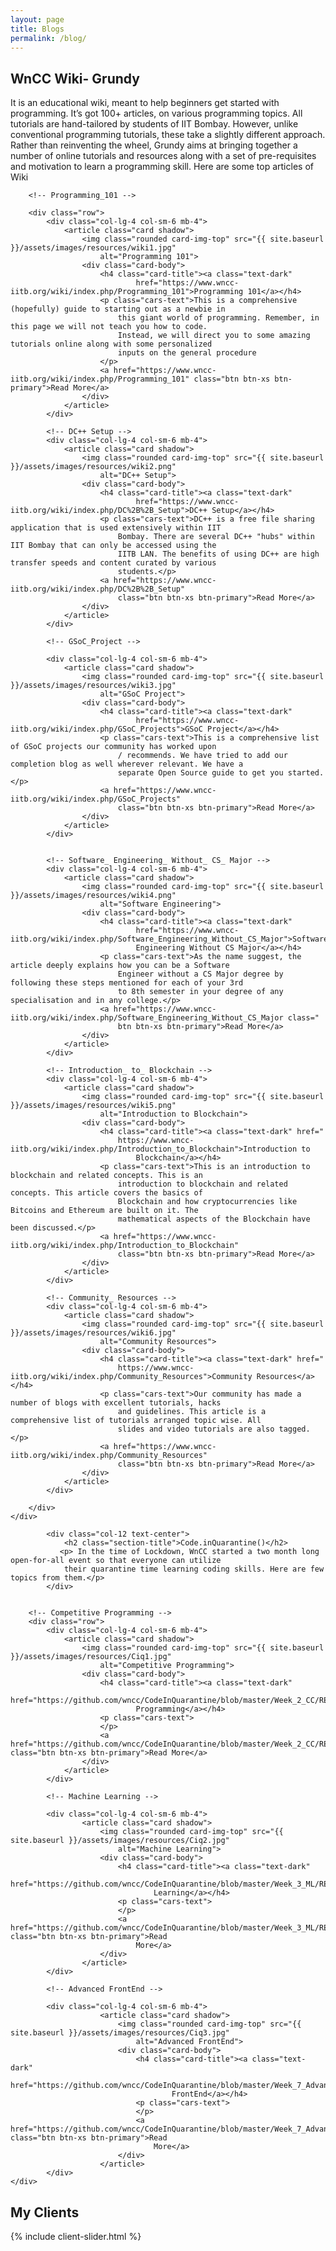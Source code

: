 ```yaml
---
layout: page
title: Blogs
permalink: /blog/
---
```

<!-- blog -->
<section class="section">
    <div class="container">
        <div class="col-12 text-center">
            <h2 class="section-title">WnCC Wiki- Grundy</h2>
            <p>It is an educational wiki, meant to help beginners get started with programming. It’s got 100+ articles, on
            various programming topics. All tutorials are hand-tailored by students of IIT Bombay. However, unlike
            conventional programming tutorials, these take a slightly different approach. Rather than reinventing the
            wheel, Grundy aims at bringing together a number of online tutorials and resources along with a set of
            pre-requisites and motivation to learn a programming skill. Here are some top articles of Wiki</p>
        </div>

        <!-- Programming_101 -->

        <div class="row">
            <div class="col-lg-4 col-sm-6 mb-4">
                <article class="card shadow">
                    <img class="rounded card-img-top" src="{{ site.baseurl }}/assets/images/resources/wiki1.jpg"
                        alt="Programming 101">
                    <div class="card-body">
                        <h4 class="card-title"><a class="text-dark"
                                href="https://www.wncc-iitb.org/wiki/index.php/Programming_101">Programming 101</a></h4>
                        <p class="cars-text">This is a comprehensive (hopefully) guide to starting out as a newbie in
                            this giant world of programming. Remember, in this page we will not teach you how to code.
                            Instead, we will direct you to some amazing tutorials online along with some personalized
                            inputs on the general procedure
                        </p>
                        <a href="https://www.wncc-iitb.org/wiki/index.php/Programming_101" class="btn btn-xs btn-primary">Read More</a>
                    </div>
                </article>
            </div>

            <!-- DC++ Setup -->
            <div class="col-lg-4 col-sm-6 mb-4">
                <article class="card shadow">
                    <img class="rounded card-img-top" src="{{ site.baseurl }}/assets/images/resources/wiki2.png"
                        alt="DC++ Setup">
                    <div class="card-body">
                        <h4 class="card-title"><a class="text-dark"
                                href="https://www.wncc-iitb.org/wiki/index.php/DC%2B%2B_Setup">DC++ Setup</a></h4>
                        <p class="cars-text">DC++ is a free file sharing application that is used extensively within IIT
                            Bombay. There are several DC++ "hubs" within IIT Bombay that can only be accessed using the
                            IITB LAN. The benefits of using DC++ are high transfer speeds and content curated by various
                            students.</p>
                        <a href="https://www.wncc-iitb.org/wiki/index.php/DC%2B%2B_Setup"
                            class="btn btn-xs btn-primary">Read More</a>
                    </div>
                </article>
            </div>

            <!-- GSoC_Project -->

            <div class="col-lg-4 col-sm-6 mb-4">
                <article class="card shadow">
                    <img class="rounded card-img-top" src="{{ site.baseurl }}/assets/images/resources/wiki3.jpg"
                        alt="GSoC Project">
                    <div class="card-body">
                        <h4 class="card-title"><a class="text-dark"
                                href="https://www.wncc-iitb.org/wiki/index.php/GSoC_Projects">GSoC Project</a></h4>
                        <p class="cars-text">This is a comprehensive list of GSoC projects our community has worked upon
                            / recommends. We have tried to add our completion blog as well wherever relevant. We have a
                            separate Open Source guide to get you started.</p>
                        <a href="https://www.wncc-iitb.org/wiki/index.php/GSoC_Projects"
                            class="btn btn-xs btn-primary">Read More</a>
                    </div>
                </article>
            </div>


            <!-- Software_ Engineering_ Without_ CS_ Major -->
            <div class="col-lg-4 col-sm-6 mb-4">
                <article class="card shadow">
                    <img class="rounded card-img-top" src="{{ site.baseurl }}/assets/images/resources/wiki4.png"
                        alt="Software Engineering">
                    <div class="card-body">
                        <h4 class="card-title"><a class="text-dark"
                                href="https://www.wncc-iitb.org/wiki/index.php/Software_Engineering_Without_CS_Major">Software
                                Engineering Without CS Major</a></h4>
                        <p class="cars-text">As the name suggest, the article deeply explains how you can be a Software
                            Engineer without a CS Major degree by following these steps mentioned for each of your 3rd
                            to 8th semester in your degree of any specialisation and in any college.</p>
                        <a href="https://www.wncc-iitb.org/wiki/index.php/Software_Engineering_Without_CS_Major class="
                            btn btn-xs btn-primary">Read More</a>
                    </div>
                </article>
            </div>

            <!-- Introduction_ to_ Blockchain -->
            <div class="col-lg-4 col-sm-6 mb-4">
                <article class="card shadow">
                    <img class="rounded card-img-top" src="{{ site.baseurl }}/assets/images/resources/wiki5.png"
                        alt="Introduction to Blockchain">
                    <div class="card-body">
                        <h4 class="card-title"><a class="text-dark" href="
                            https://www.wncc-iitb.org/wiki/index.php/Introduction_to_Blockchain">Introduction to
                                Blockchain</a></h4>
                        <p class="cars-text">This is an introduction to blockchain and related concepts. This is an
                            introduction to blockchain and related concepts. This article covers the basics of
                            Blockchain and how cryptocurrencies like Bitcoins and Ethereum are built on it. The
                            mathematical aspects of the Blockchain have been discussed.</p>
                        <a href="https://www.wncc-iitb.org/wiki/index.php/Introduction_to_Blockchain"
                            class="btn btn-xs btn-primary">Read More</a>
                    </div>
                </article>
            </div>

            <!-- Community_ Resources -->
            <div class="col-lg-4 col-sm-6 mb-4">
                <article class="card shadow">
                    <img class="rounded card-img-top" src="{{ site.baseurl }}/assets/images/resources/wiki6.jpg"
                        alt="Community Resources">
                    <div class="card-body">
                        <h4 class="card-title"><a class="text-dark" href="
                            https://www.wncc-iitb.org/wiki/index.php/Community_Resources">Community Resources</a></h4>
                        <p class="cars-text">Our community has made a number of blogs with excellent tutorials, hacks
                            and guidelines. This article is a comprehensive list of tutorials arranged topic wise. All
                            slides and video tutorials are also tagged.</p>
                        <a href="https://www.wncc-iitb.org/wiki/index.php/Community_Resources"
                            class="btn btn-xs btn-primary">Read More</a>
                    </div>
                </article>
            </div>

        </div>
    </div>
</section>

<section class="section bg-light">
    <div class="container">
        
            <div class="col-12 text-center">
                <h2 class="section-title">Code.inQuarantine()</h2>
               <p> In the time of Lockdown, WnCC started a two month long open-for-all event so that everyone can utilize
                their quarantine time learning coding skills. Here are few topics from them.</p>
            </div>
        

        <!-- Competitive Programming -->
        <div class="row">
            <div class="col-lg-4 col-sm-6 mb-4">
                <article class="card shadow">
                    <img class="rounded card-img-top" src="{{ site.baseurl }}/assets/images/resources/Ciq1.jpg"
                        alt="Competitive Programming">
                    <div class="card-body">
                        <h4 class="card-title"><a class="text-dark"
                                href="https://github.com/wncc/CodeInQuarantine/blob/master/Week_2_CC/README.md">Competitive
                                Programming</a></h4>
                        <p class="cars-text">
                        </p>
                        <a href="https://github.com/wncc/CodeInQuarantine/blob/master/Week_2_CC/README.md" class="btn btn-xs btn-primary">Read More</a>
                    </div>
                </article>
            </div>

            <!-- Machine Learning -->
            
            <div class="col-lg-4 col-sm-6 mb-4">
                    <article class="card shadow">
                        <img class="rounded card-img-top" src="{{ site.baseurl }}/assets/images/resources/Ciq2.jpg"
                            alt="Machine Learning">
                        <div class="card-body">
                            <h4 class="card-title"><a class="text-dark"
                                    href="https://github.com/wncc/CodeInQuarantine/blob/master/Week_3_ML/README.md">Machine
                                    Learning</a></h4>
                            <p class="cars-text">
                            </p>
                            <a href="https://github.com/wncc/CodeInQuarantine/blob/master/Week_3_ML/README.md" class="btn btn-xs btn-primary">Read
                                More</a>
                        </div>
                    </article>
            </div>

            <!-- Advanced FrontEnd -->
               
            <div class="col-lg-4 col-sm-6 mb-4">
                        <article class="card shadow">
                            <img class="rounded card-img-top" src="{{ site.baseurl }}/assets/images/resources/Ciq3.jpg"
                                alt="Advanced FrontEnd">
                            <div class="card-body">
                                <h4 class="card-title"><a class="text-dark"
                                        href="https://github.com/wncc/CodeInQuarantine/blob/master/Week_7_AdvancedFrontEnd/README.md">Advanced
                                        FrontEnd</a></h4>
                                <p class="cars-text">
                                </p>
                                <a href="https://github.com/wncc/CodeInQuarantine/blob/master/Week_7_AdvancedFrontEnd/README.md" class="btn btn-xs btn-primary">Read
                                    More</a>
                            </div>
                        </article>
            </div>
    </div>
</section>
<!-- /blog -->

<!-- clients -->
<section class="section bg-light">
  <div class="container">
    <div class="row">
      <div class="col-12 text-center">
        <h2 class="section-title">My Clients</h2>
      </div>
    </div>
    {% include client-slider.html %}
  </div>
</section>
<!-- /clients -->